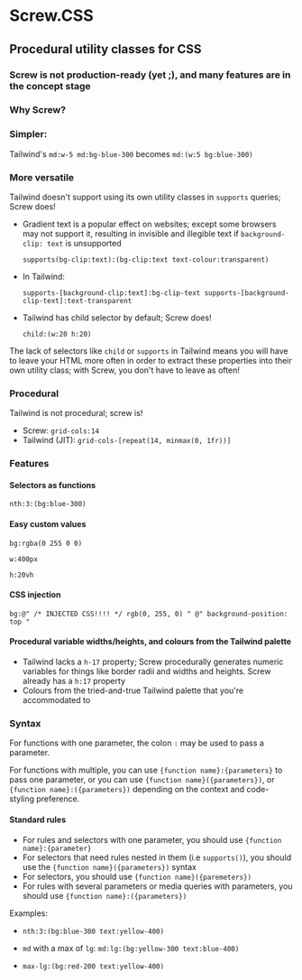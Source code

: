 # Screw.CSS

## Procedural utility classes for CSS

### Screw is not production-ready (yet ;), and many features are in the concept stage

### Why Screw?

### Simpler:

Tailwind's `md:w-5 md:bg-blue-300` becomes `md:(w:5 bg:blue-300)`

### More versatile

Tailwind doesn't support using its own utility classes in `supports` queries; Screw does!

- Gradient text is a popular effect on websites; except some browsers may not support it,
  resulting in invisible and illegible text if `background-clip: text` is unsupported

  `supports(bg-clip:text):(bg-clip:text text-colour:transparent)`

- In Tailwind:

  `supports-[background-clip:text]:bg-clip-text supports-[background-clip-text]:text-transparent`

- Tailwind has child selector by default; Screw does!

  `child:(w:20 h:20)`

The lack of selectors like `child` or `supports` in Tailwind means you will have to leave your HTML more often
in order to extract these properties into their own utility class; with Screw, you don't have to leave as often!

### Procedural

Tailwind is not procedural; screw is!

- Screw: `grid-cols:14`
- Tailwind (JIT): `grid-cols-[repeat(14, minmax(0, 1fr))]`

### Features

#### Selectors as functions

`nth:3:(bg:blue-300)`

#### Easy custom values

`bg:rgba(0 255 0 0)`

`w:400px`

`h:20vh`

#### CSS injection

`bg:@" /* INJECTED CSS!!!! */ rgb(0, 255, 0) " @" background-position: top "`

#### Procedural variable widths/heights, and colours from the Tailwind palette

- Tailwind lacks a `h-17` property; Screw procedurally generates numeric variables for things like
  border radii and widths and heights. Screw already has a `h:17` property
- Colours from the tried-and-true Tailwind palette that you're accommodated to

### Syntax

For functions with one parameter, the colon `:` may be used to pass a parameter.

For functions with multiple, you can use `{function name}:{parameters}` to pass one parameter,
or you can use `{function name}({parameters})`, or `{function name}:({parameters})` depending on the context
and code-styling preference.

#### Standard rules

- For rules and selectors with one parameter, you should use `{function name}:{parameter}`
- For selectors that need rules nested in them (i.e `supports()`), you should use the `{function name}({parameters})`
  syntax
- For selectors, you should use `{function name}({paremeters})`
- For rules with several parameters or media queries with parameters, you should use `{function name}:({parameters})`

Examples:

- `nth:3:(bg:blue-300 text:yellow-400)`

- `md` with a max of `lg`: `md:lg:(bg:yellow-300 text:blue-400)`

- `max-lg:(bg:red-200 text:yellow-400)`